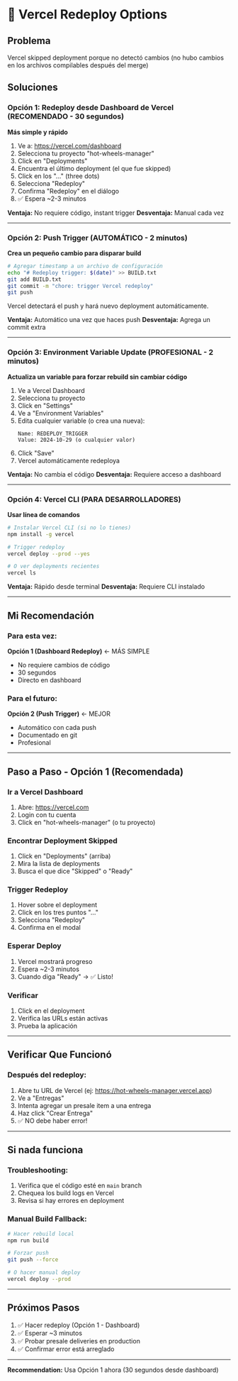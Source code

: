 # 🔄 Vercel Redeploy Options

## Problema
Vercel skipped deployment porque no detectó cambios (no hubo cambios en los archivos compilables después del merge)

## Soluciones

### Opción 1: Redeploy desde Dashboard de Vercel (RECOMENDADO - 30 segundos)
**Más simple y rápido**

1. Ve a: https://vercel.com/dashboard
2. Selecciona tu proyecto "hot-wheels-manager"
3. Click en "Deployments"
4. Encuentra el último deployment (el que fue skipped)
5. Click en los "..." (three dots)
6. Selecciona "Redeploy"
7. Confirma "Redeploy" en el diálogo
8. ✅ Espera ~2-3 minutos

**Ventaja:** No requiere código, instant trigger
**Desventaja:** Manual cada vez

---

### Opción 2: Push Trigger (AUTOMÁTICO - 2 minutos)
**Crea un pequeño cambio para disparar build**

```bash
# Agregar timestamp a un archivo de configuración
echo "# Redeploy trigger: $(date)" >> BUILD.txt
git add BUILD.txt
git commit -m "chore: trigger Vercel redeploy"
git push
```

Vercel detectará el push y hará nuevo deployment automáticamente.

**Ventaja:** Automático una vez que haces push
**Desventaja:** Agrega un commit extra

---

### Opción 3: Environment Variable Update (PROFESIONAL - 2 minutos)
**Actualiza un variable para forzar rebuild sin cambiar código**

1. Ve a Vercel Dashboard
2. Selecciona tu proyecto
3. Click en "Settings"
4. Ve a "Environment Variables"
5. Edita cualquier variable (o crea una nueva):
   ```
   Name: REDEPLOY_TRIGGER
   Value: 2024-10-29 (o cualquier valor)
   ```
6. Click "Save"
7. Vercel automáticamente redeploya

**Ventaja:** No cambia el código
**Desventaja:** Requiere acceso a dashboard

---

### Opción 4: Vercel CLI (PARA DESARROLLADORES)
**Usar línea de comandos**

```bash
# Instalar Vercel CLI (si no lo tienes)
npm install -g vercel

# Trigger redeploy
vercel deploy --prod --yes

# O ver deployments recientes
vercel ls
```

**Ventaja:** Rápido desde terminal
**Desventaja:** Requiere CLI instalado

---

## Mi Recomendación

### Para esta vez:
**Opción 1 (Dashboard Redeploy)** ← MÁS SIMPLE
- No requiere cambios de código
- 30 segundos
- Directo en dashboard

### Para el futuro:
**Opción 2 (Push Trigger)** ← MEJOR
- Automático con cada push
- Documentado en git
- Profesional

---

## Paso a Paso - Opción 1 (Recomendada)

### Ir a Vercel Dashboard
1. Abre: https://vercel.com
2. Login con tu cuenta
3. Click en "hot-wheels-manager" (o tu proyecto)

### Encontrar Deployment Skipped
1. Click en "Deployments" (arriba)
2. Mira la lista de deployments
3. Busca el que dice "Skipped" o "Ready"

### Trigger Redeploy
1. Hover sobre el deployment
2. Click en los tres puntos "..."
3. Selecciona "Redeploy"
4. Confirma en el modal

### Esperar Deploy
1. Vercel mostrará progreso
2. Espera ~2-3 minutos
3. Cuando diga "Ready" → ✅ Listo!

### Verificar
1. Click en el deployment
2. Verifica las URLs están activas
3. Prueba la aplicación

---

## Verificar Que Funcionó

### Después del redeploy:
1. Abre tu URL de Vercel (ej: https://hot-wheels-manager.vercel.app)
2. Ve a "Entregas"
3. Intenta agregar un presale item a una entrega
4. Haz click "Crear Entrega"
5. ✅ NO debe haber error!

---

## Si nada funciona

### Troubleshooting:
1. Verifica que el código esté en `main` branch
2. Chequea los build logs en Vercel
3. Revisa si hay errores en deployment

### Manual Build Fallback:
```bash
# Hacer rebuild local
npm run build

# Forzar push
git push --force

# O hacer manual deploy
vercel deploy --prod
```

---

## Próximos Pasos

1. ✅ Hacer redeploy (Opción 1 - Dashboard)
2. ✅ Esperar ~3 minutos
3. ✅ Probar presale deliveries en production
4. ✅ Confirmar error está arreglado

---

**Recommendation:** Usa Opción 1 ahora (30 segundos desde dashboard)

